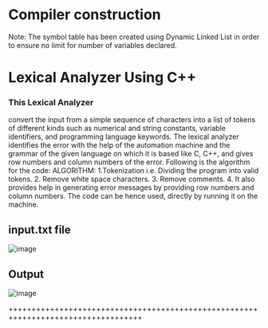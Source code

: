 
# Compiler construction
Note: The symbol table has been created using Dynamic Linked List in order to ensure no limit for number of variables declared.
# Lexical Analyzer Using C++

### This Lexical Analyzer 
 convert the input from a simple sequence of characters into a list of tokens of different kinds such as numerical and string constants, variable identifiers, and programming language keywords. The lexical analyzer identifies the error with the help of the automation machine and the grammar of the given language on which it is based like C, C++, and gives row numbers and column numbers of the error.
Following is the algorithm for the code:
ALGORITHM:
1.Tokenization i.e. Dividing the program into valid tokens.
2. Remove white space characters.
3. Remove comments.
4. It also provides help in generating error messages by providing row numbers and column numbers.
The code can be hence used, directly by running it on the machine.

 ## input.txt file
 ![image](https://user-images.githubusercontent.com/77499979/228011697-8bd3887d-3c76-4a6b-8519-9e9457ac9a5b.png)

## Output
![image](https://user-images.githubusercontent.com/77499979/228011747-1e7cc483-01c6-4fe6-bba6-211a2471d9d9.png)


+++++++++++++++++++++++++++++++++++++++++++++++++++++++++++++++++++++++++++++++++++
